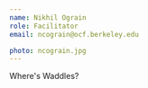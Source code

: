 ```yaml
---
name: Nikhil Ograin
role: Facilitator
email: ncograin@ocf.berkeley.edu

photo: ncograin.jpg
---
```

Where's Waddles?
